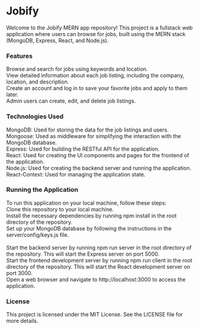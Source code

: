 # Jobify
Welcome to the Jobify MERN app repository! This project is a fullstack web application where users can browse for jobs, built using the MERN stack (MongoDB, Express, React, and Node.js).

### Features
Browse and search for jobs using keywords and location.<br>
View detailed information about each job listing, including the company, location, and description.<br>
Create an account and log in to save your favorite jobs and apply to them later.<br>
Admin users can create, edit, and delete job listings.<br>

### Technologies Used
MongoDB: Used for storing the data for the job listings and users.<br>
Mongoose: Used as middleware for simplifying the interaction with the MongoDB database.<br>
Express: Used for building the RESTful API for the application.<br>
React: Used for creating the UI components and pages for the frontend of the application.<br>
Node.js: Used for creating the backend server and running the application.<br>
React-Context: Used for managing the application state.<br>

### Running the Application
To run this application on your local machine, follow these steps:<br>
Clone this repository to your local machine.<br>
Install the necessary dependencies by running npm install in the root directory of the repository.<br>
Set up your MongoDB database by following the instructions in the server/config/keys.js file.<br><br>
Start the backend server by running npm run server in the root directory of the repository. This will start the Express server on port 5000.<br>
Start the frontend development server by running npm run client in the root directory of the repository. This will start the React development server on port 3000.<br>
Open a web browser and navigate to http://localhost:3000 to access the application.<br>

### License
This project is licensed under the MIT License. See the LICENSE file for more details.
